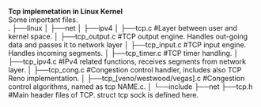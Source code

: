 **Tcp implemetation in Linux Kernel** <br>
Some important files. <br>
     .
    ├──linux
    │   ├──net
    │      ├──ipv4
    │         ├──tcp.c                        #Layer between user and kernel space.
    │         ├──tcp_output.c                 #TCP output engine. Handles out-going data and passes it to network layer
    │         ├──tcp_input.c                  #TCP input engine. Handles incoming segments.
    │         ├──tcp_timer.c                  #TCP timer handling.
    │         ├──tcp_ipv4.c                   #IPv4 related functions, receives segments from network layer.
    │         ├──tcp_cong.c                   #Congestion control handler, includes also TCP Reno implementation.
    │         ├──tcp_[veno/westwood/vegas].c  #Congestion control algorithms, named as tcp NAME.c.
    │   └──include
           ├──net
              ├──tcp.h                        #Main header files of TCP. struct tcp sock is defined here.
              
